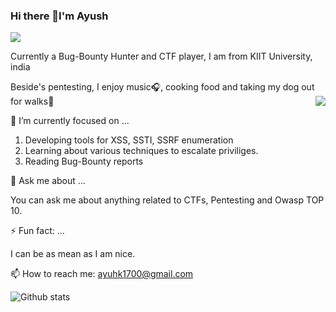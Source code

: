 ### Hi there 👋I'm Ayush
![](https://komarev.com/ghpvc/?username=ayushk58&style=flat-square)

Currently a Bug-Bounty Hunter and CTF player, I am from KIIT University, india

Beside's pentesting, I enjoy music🎧, cooking food and taking my dog out for walks🌱
<img align="right"  src="https://www.youtube.com/watch?v=HeOLas58buw" />

🔭 I’m currently focused on ...

1. Developing tools for XSS, SSTI, SSRF enumeration
2. Learning about various techniques to escalate priviliges.
3. Reading Bug-Bounty reports

💬 Ask me about ...

You can ask me about anything related to CTFs, Pentesting and Owasp TOP 10.

 ⚡ Fun fact: ...
 
 I can be as mean as I am nice.
 

📫 How to reach me: ayuhk1700@gmail.com




![Github stats](https://github-readme-stats.vercel.app/api?username=ayushk58)
